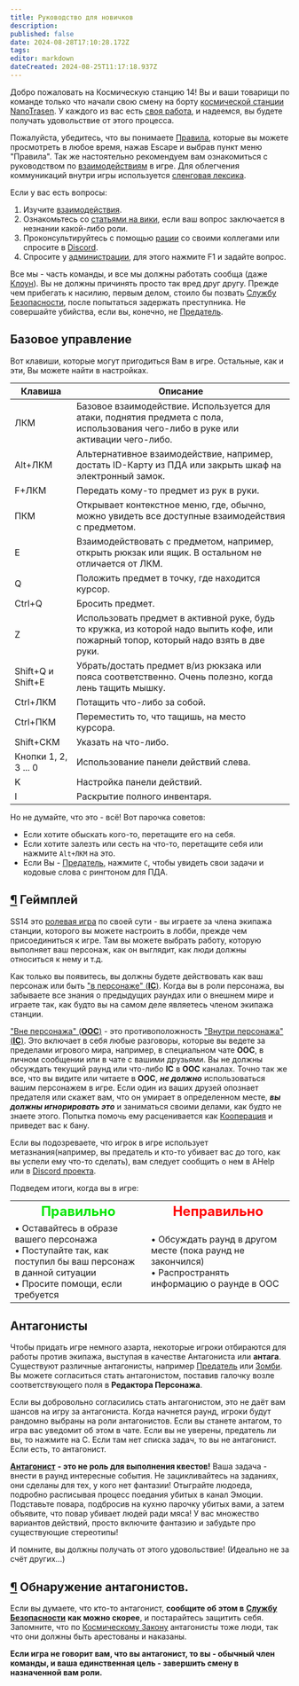 ```yaml
---
title: Руководство для новичков
description: 
published: false
date: 2024-08-28T17:10:28.172Z
tags: 
editor: markdown
dateCreated: 2024-08-25T11:17:18.937Z
---
```


<div><p>Добро пожаловать на Космическую станцию 14! Вы и ваши товарищи по команде только что начали свою смену на борту <a href="https://ss14.su/maps" class="is-external-link">космической станции</a> <a href="/backstory#nanotrasen" class="is-internal-link is-valid-page">NanoTrasen</a>. У каждого из вас есть <a href="/roles" class="is-internal-link is-valid-page">своя работа</a>, и надеемся, вы будете получать удовольствие от этого процесса.</p>
<p>Пожалуйста, убедитесь, что вы понимаете <a href="/rules" class="is-internal-link is-valid-page">Правила</a>, которые вы можете просмотреть в любое время, нажав Escape и выбрав пункт меню "Правила". Так же настоятельно рекомендуем вам ознакомиться с руководством по <a href="/guides/basics/interactions" class="is-internal-link is-invalid-page">взаимодействиям</a> в игре. Для облегчения коммуникаций внутри игры используется <a href="/guides/terminology" class="is-internal-link is-valid-page">сленговая лексика</a>.</p>
<p>Если у вас есть вопросы:</p>
<ol>
<li>Изучите <a href="/guides/basics/interactions" class="is-internal-link is-invalid-page">взаимодействия</a>.</li>
<li>Ознакомьтесь со <a href="/roles" class="is-internal-link is-valid-page">статьями на вики</a>, если ваш вопрос заключается в незнании какой-либо роли.</li>
<li>Проконсультируйтесь с помощью <a href="/guides/communication" class="is-internal-link is-valid-page">рации</a> со своими коллегами или спросите в <a href="https://discord.gg/WR4MNKuDVA" class="is-external-link">Discord</a>.</li>
<li>Спросите у <a href="/administration" class="is-internal-link is-valid-page">администрации</a>, для этого нажмите F1 и задайте вопрос.</li>
</ol>
<p>Все мы - часть команды, и все мы должны работать сообща (даже <a href="/roles/clown" class="is-internal-link is-valid-page">Клоун</a>). Вы не должны причинять просто так вред друг другу. Прежде чем прибегать к насилию, первым делом, стоило бы позвать <a href="/roles/securityservicedepartment" class="is-internal-link is-valid-page">Службу Безопасности</a>, после попытаться задержать преступника. Не совершайте убийства, если вы, конечно, не <a href="/roles/traitor" class="is-internal-link is-valid-page">Предатель</a>.</p>
<h2 id="базовое-управление" class="toc-header"><a class="toc-anchor" href="#базовое-управление"></a> Базовое управление</h2>
<p>Вот клавиши, которые могут пригодиться Вам в игре. Остальные, как и эти, Вы можете найти в настройках.</p>
<div class="table-container" style="text-align: center;"> <table style="margin: 0 auto;">
<thead>
<tr>
<th>Клавиша</th>
<th>Описание</th>
</tr>
</thead>
<tbody>
<tr>
<td>ЛКМ</td>
<td>Базовое взаимодействие. Используется для атаки, поднятия предмета с пола, использования чего-либо в руке или активации чего-либо.</td>
</tr>
<tr>
<td>Alt+ЛКМ</td>
<td>Альтернативное взаимодействие, например, достать ID-Карту из ПДА или закрыть шкаф на электронный замок.</td>
</tr>
<tr>
<td>F+ЛКМ</td>
<td>Передать кому-то предмет из рук в руки.</td>
</tr>
<tr>
<td>ПКМ</td>
<td>Открывает контекстное меню, где, обычно, можно увидеть все доступные взаимодействия с предметом.</td>
</tr>
<tr>
<td>E</td>
<td>Взаимодействовать с предметом, например, открыть рюкзак или ящик. В остальном не отличается от ЛКМ.</td>
</tr>
<tr>
<td>Q</td>
<td>Положить предмет в точку, где находится курсор.</td>
</tr>
<tr>
<td>Ctrl+Q</td>
<td>Бросить предмет.</td>
</tr>
<tr>
<td>Z</td>
<td>Использовать предмет в активной руке, будь то кружка, из которой надо выпить кофе, или пожарный топор, который надо взять в две руки.</td>
</tr>
<tr>
<td>Shift+Q и Shift+E</td>
<td>Убрать/достать предмет в/из рюкзака или пояса соответственно. Очень полезно, когда лень тащить мышку.</td>
</tr>
<tr>
<td>Ctrl+ЛКМ</td>
<td>Потащить что-либо за собой.</td>
</tr>
<tr>
<td>Ctrl+ПКМ</td>
<td>Переместить то, что тащишь, на место курсора.</td>
</tr>
<tr>
<td>Shift+СКМ</td>
<td>Указать на что-либо.</td>
</tr>
<tr>
<td>Кнопки 1, 2, 3 ... 0</td>
<td>Использование панели действий слева.</td>
</tr>
<tr>
<td>K</td>
<td>Настройка панели действий.</td>
</tr>
<tr>
<td>I</td>
<td>Раскрытие полного инвентаря.</td>
</tr>
</tbody>
</table></div>
<p>Но не думайте, что это - всё! Вот парочка советов:</p>
<ul>
<li>Если хотите обыскать кого-то, перетащите его на себя.</li>
<li>Если хотите залезть или сесть на что-то, перетащите себя или нажмите <code>Alt+ЛКМ</code> на это.</li>
<li>Если Вы - <a href="/roles/traitor" class="is-internal-link is-valid-page">Предатель</a>, нажмите <code>С⁣</code>, чтобы увидеть свои задачи и кодовые слова с рингтоном для ПДА.</li>
</ul>
<h2 id="геймплей" class="toc-header"><a class="toc-anchor" href="#геймплей">¶</a> Геймплей</h2>
<p>SS14 это <a href="/guides/roleplayingguide" class="is-internal-link is-valid-page">ролевая игра</a> по своей сути - вы играете за члена экипажа станции, которого вы можете настроить в лобби, прежде чем присоединиться к игре. Там вы можете выбрать работу, которую выполняет ваш персонаж, как он выглядит, как люди должны относиться к нему и т.д.</p>
<p>Как только вы появитесь, вы должны будете действовать как ваш персонаж или быть <a href="/guides/terminology" class="is-internal-link is-valid-page">"в персонаже" (<strong>IC</strong>)</a>. Когда вы в роли персонажа, вы забываете все знания о предыдущих раундах или о внешнем мире и играете так, как будто вы на самом деле являетесь членом экипажа станции.</p>
<p><a href="/guides/terminology" class="is-internal-link is-valid-page">"Вне персонажа" (<strong>OOC</strong>)</a> - это противоположность <a href="/guides/terminology" class="is-internal-link is-valid-page">"Внутри персонажа" (<strong>IC</strong>)</a>. Это включает в себя любые разговоры, которые вы ведете за пределами игрового мира, например, в специальном чате <strong>OOC</strong>, в личном сообщении или в чате с вашими друзьями. Вы не должны обсуждать текущий раунд или что-либо <strong>IC</strong> в <strong>OOC</strong> каналах. Точно так же все, что вы видите или читаете в <strong>OOC</strong>, <em><strong>не должно</strong></em> использоваться вашим персонажем в игре. Если один из ваших друзей опознает предателя или скажет вам, что он умирает в определенном месте, <em><strong>вы должны игнорировать это</strong></em> и заниматься своими делами, как будто не знаете этого. Попытка помочь ему расценивается как <a href="/rules" class="is-internal-link is-valid-page">Кооперация</a> и приведет вас к бану.</p>
<p>Если вы подозреваете, что игрок в игре использует метазнания(например, вы предатель и кто-то убивает вас до того, как вы успели ему что-то сделать), вам следует сообщить о нем в AHelp или в <a href="https://discord.gg/WR4MNKuDVA" class="is-external-link">Discord проекта</a>.</p>
<p>Подведем итоги, когда вы в игре:</p>
<div class="tbll" style="text-align: center;">
  <table style="border: none; margin: 0 auto;">
    <tbody>
      <tr>
        <th style="border: none; text-align: center;">
          <font color="#00e600" size="5">Правильно</font>
        </th>
        <th style="border: none; text-align: center;">
          <font color="red" size="5">Неправильно</font>
        </th>
      </tr>
      <tr>
        <td style="border: none; text-align: left;">
          • Оставайтесь в образе вашего персонажа<br>
          • Поступайте так, как поступил бы ваш персонаж в данной ситуации<br>
          • Просите помощи, если требуется
        </td>
        <td style="border: none; text-align: left;">
          • Обсуждать раунд в другом месте (пока раунд не закончился)<br>
          • Распространять информацию о раунде в OOC
        </td>
      </tr>
    </tbody>
  </table>
</div>
<h2 id="антагонисты" class="toc-header"><a class="toc-anchor" href="#антагонисты"></a> Антагонисты</h2>
<p>Чтобы придать игре немного азарта, некоторые игроки отбираются для работы против экипажа, выступая в качестве Антагониста или <strong>антага</strong>. Существуют различные антагонисты, например <a href="/roles/traitor" class="is-internal-link is-valid-page">Предатель</a> или <a href="/roles/patientzero" class="is-internal-link is-valid-page">Зомби</a>. Вы можете согласиться стать антагонистом, поставив галочку возле соответствующего поля в <strong>Редактора Персонажа</strong>.</p>
<p>Если вы добровольно согласились стать антагонистом, это не даёт вам шансов на игру за антагониста. Когда начнется раунд, игроки будут рандомно выбраны на роли антагонистов. Если вы станете антагом, то игра вас уведомит об этом в чате. Если вы не уверены, предатель ли вы, то нажмите на C. Если там нет списка задач, то вы не антагонист. Если есть, то антагонист.</p>
<p><a href="/roles/antagonists" class="is-internal-link is-valid-page"><strong>Антагонист</strong></a> <strong>- это не роль для выполнения квестов!</strong> Ваша задача - внести в раунд интересные события. Не зацикливайтесь на заданиях, они сделаны для тех, у кого нет фантазии! Отыграйте людоеда, подробно расписывая процесс поедания убитых в канал Эмоции. Подставьте повара, подбросив на кухню парочку убитых вами, а затем объявите, что повар убивает людей ради мяса! У вас множество вариантов действий, просто включите фантазию и забудьте про существующие стереотипы!</p>
<p>И помните, вы должны получать от этого удовольствие! (Идеально не за счёт других...)</p>
<h2 id="обнаружение-антагонистов" class="toc-header"><a class="toc-anchor" href="#обнаружение-антагонистов">¶</a> Обнаружение антагонистов.</h2>
<p>Если вы думаете, что кто-то антагонист, <strong>сообщите об этом в</strong> <a href="/roles/securityservicedepartment" class="is-internal-link is-valid-page"><strong>Службу Безопасности</strong></a> <strong>как можно скорее</strong>, и постарайтесь защитить себя. Запомните, что по <a href="/spacelaw" class="is-internal-link is-valid-page">Космическому Закону</a> антагонисты тоже люди, так что они должны быть арестованы и наказаны.</p>
<p><strong>Если игра не говорит вам, что вы антагонист, то вы - обычный член команды, и ваша единственная цель - завершить смену в назначенной вам роли.</strong></p>